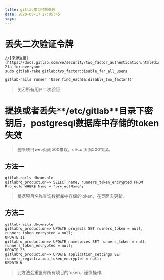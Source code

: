 ```yaml
---
title: gitlab常见问题处理
date: 2020-08-17 17:05:45
tags:
---
```



# 丢失二次验证令牌

~~~shell
//[来源这里](https://docs.gitlab.com/ee/security/two_factor_authentication.html#disabling-2fa-for-everyone)
sudo gitlab-rake gitlab:two_factor:disable_for_all_users

gitlab-rails runner 'User.find_each(&:disable_two_factor!)'
~~~

> 关闭所有用户二次验证

# 提换或者丢失**/etc/gitlab**目录下密钥后，postgresql数据库中存储的token失效

> 删除项目web页面500错误，ci/cd 页面500错误。

## 方法一

~~~shell
gitlab-rails dbconsole
gitlabhq_production=> SELECT name, runners_token_encrypted FROM Projects WHERE Name = 'projectName';
~~~

> 根据项目名称查询数据库中存储的token，在页面去更新。

## 方法二 

~~~shell
gitlab-rails dbconsole
gitlabhq_production=> UPDATE projects SET runners_token = null, runners_token_encrypted = null;
UPDATE 11
gitlabhq_production=> UPDATE namespaces SET runners_token = null, runners_token_encrypted = null;
UPDATE 23
gitlabhq_production=> UPDATE application_settings SET runners_registration_token_encrypted = null;
UPDATE 6
~~~

> 此方法会重置有所有项目的token，谨慎操作。